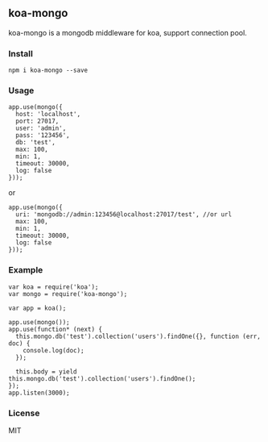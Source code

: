 ## koa-mongo

koa-mongo is a mongodb middleware for koa, support connection pool.

### Install

    npm i koa-mongo --save

### Usage

```
app.use(mongo({
  host: 'localhost',
  port: 27017,
  user: 'admin',
  pass: '123456',
  db: 'test',
  max: 100,
  min: 1,
  timeout: 30000,
  log: false
}));
```

or

```
app.use(mongo({
  uri: 'mongodb://admin:123456@localhost:27017/test', //or url
  max: 100,
  min: 1,
  timeout: 30000,
  log: false
}));
```

### Example

```
var koa = require('koa');
var mongo = require('koa-mongo');

var app = koa();

app.use(mongo());
app.use(function* (next) {
  this.mongo.db('test').collection('users').findOne({}, function (err, doc) {
    console.log(doc);
  });

  this.body = yield this.mongo.db('test').collection('users').findOne();
});
app.listen(3000);
```

### License

MIT
